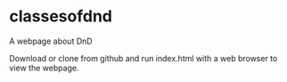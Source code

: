# classesofdnd
A webpage about DnD

Download or clone from github and run index.html with a web browser to view the webpage.

